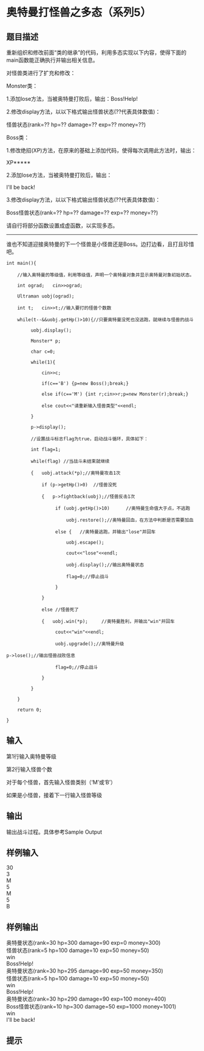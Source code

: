 # 奥特曼打怪兽之多态（系列5）  
  
## 题目描述  
  
重新组织和修改前面“类的继承”的代码，利用多态实现以下内容，使得下面的main函数能正确执行并输出相关信息。  
  
对怪兽类进行了扩充和修改：  
  
Monster类：  
  
1.添加lose方法，当被奥特曼打败后，输出：Boss!Help!  
  
2.修改display方法，以以下格式输出怪兽状态(??代表具体数值)：  
  
怪兽状态(rank=?? hp=?? damage=?? exp=?? money=??)  
  
Boss类：  
  
1.修改绝招(XP)方法，在原来的基础上添加代码，使得每次调用此方法时，输出：  
  
XP*****  
  
2.添加lose方法，当被奥特曼打败后，输出：  
  
I'll be back!  
  
3.修改display方法，以以下格式输出怪兽状态(??代表具体数值)：  
  
Boss怪兽状态(rank=?? hp=?? damage=?? exp=?? money=??)  
  
请自行将部分函数设置成虚函数，以实现多态。  
  
   
  
*******************************************************************************  
  
谁也不知道迎接奥特曼的下一个怪兽是小怪兽还是Boss。边打边看，且打且珍惜吧。  
```  
int main(){  
  
    //输入奥特曼的等级值，利用等级值，声明一个奥特曼对象并显示奥特曼对象初始状态。  
  
    int ograd;   cin>>ograd;  
  
    Ultraman uobj(ograd);  
  
    int t;   cin>>t;//输入要打的怪兽个数数  
  
    while(t--&&uobj.getHp()>10){//只要奥特曼没死也没逃跑，就继续与怪兽的战斗  
  
         uobj.display();  
  
         Monster* p;  
  
         char c=0;  
  
         while(1){  
  
             cin>>c;  
  
             if(c=='B') {p=new Boss();break;}  
  
             else if(c=='M') {int r;cin>>r;p=new Monster(r);break;}  
  
             else cout<<"请重新输入怪兽类型"<<endl;  
  
         }  
  
         p->display();  
  
         //设置战斗标志flag为true，启动战斗循环，具体如下：  
  
         int flag=1;  
  
         while(flag) //当战斗未结束就继续  
  
         {   uobj.attack(*p);//奥特曼攻击1次  
  
             if (p->getHp()>0)  //怪兽没死  
  
             {   p->fightback(uobj);//怪兽反击1次  
  
                  if (uobj.getHp()>10)      //奥特曼生命值大于点，不逃跑  
  
                      uobj.restore();//奥特曼回血，在方法中判断是否需要加血  
  
                  else {   //奥特曼逃跑，并输出"lose"并回车  
  
                      uobj.escape();  
  
                      cout<<"lose"<<endl;  
  
                      uobj.display();//输出奥特曼状态  
  
                      flag=0;//停止战斗  
  
                  }  
  
             }  
  
             else //怪兽死了  
  
             {   uobj.win(*p);     //奥特曼胜利，并输出"win"并回车  
  
                  cout<<"win"<<endl;  
  
                  uobj.upgrade();//奥特曼升级  
  
p->lose();//输出怪兽战败信息  
  
                  flag=0;//停止战斗  
  
             }  
  
         }  
  
    }  
  
    return 0;  
  
}  
```  
## 输入  
第1行输入奥特曼等级  
  
第2行输入怪兽个数  
  
对于每个怪兽，首先输入怪兽类别（‘M’或‘B’）  
  
如果是小怪兽，接着下一行输入怪兽等级  
  
## 输出  
输出战斗过程。具体参考Sample Output  
  
## 样例输入  
30  
3  
M  
5  
M  
5  
B  
## 样例输出  
奥特曼状态(rank=30 hp=300 damage=90 exp=0 money=300)  
怪兽状态(rank=5 hp=100 damage=10 exp=50 money=50)  
win  
Boss!Help!  
奥特曼状态(rank=30 hp=295 damage=90 exp=50 money=350)  
怪兽状态(rank=5 hp=100 damage=10 exp=50 money=50)  
win  
Boss!Help!  
奥特曼状态(rank=30 hp=290 damage=90 exp=100 money=400)  
Boss怪兽状态(rank=10 hp=300 damage=50 exp=1000 money=1001)  
win  
I'll be back!  
## 提示  
  
